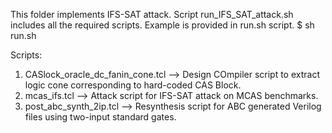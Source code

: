 This folder implements IFS-SAT attack.
Script run_IFS_SAT_attack.sh includes all the required scripts.
Example is provided in run.sh script.
	$ sh run.sh

Scripts:
1. CASlock_oracle_dc_fanin_cone.tcl --> Design COmpiler script to extract logic cone corresponding to hard-coded CAS Block.
2. mcas_ifs.tcl --> Attack script for IFS-SAT attack on MCAS benchmarks.
3. post_abc_synth_2ip.tcl --> Resynthesis script for ABC generated Verilog files using two-input standard gates.